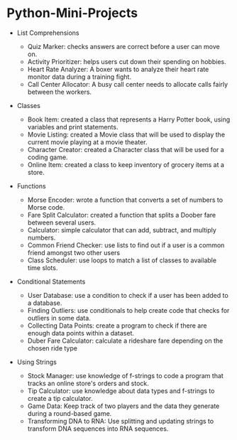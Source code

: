 # Python-Mini-Projects

* List Comprehensions
  * Quiz Marker: checks answers are correct before a user can move on.
  * Activity Prioritizer: helps users cut down their spending on hobbies.
  * Heart Rate Analyzer: A boxer wants to analyze their heart rate monitor data during a training fight.
  * Call Center Allocator: A busy call center needs to allocate calls fairly between the workers.
  

* Classes
  * Book Item: created a class that represents a Harry Potter book, using variables and print statements.
  * Movie Listing: created a Movie class that will be used to display the current movie playing at a movie theater.
  * Character Creator: created a Character class that will be used for a coding game.
  * Online Item: created a class to keep inventory of grocery items at a store.

* Functions
  * Morse Encoder: wrote a function that converts a set of numbers to Morse code.
  * Fare Split Calculator: created a function that splits a Doober fare between several users. 
  * Calculator: simple calculator that can add, subtract, and multiply numbers.
  * Common Friend Checker: use lists to find out if a user is a common friend amongst two other users
  * Class Scheduler: use loops to match a list of classes to available time slots.

* Conditional Statements
  * User Database: use a condition to check if a user has been added to a database.
  * Finding Outliers: use conditionals to help create code that checks for outliers in some data. 
  * Collecting Data Points: create a program to check if there are enough data points within a dataset. 
  * Duber Fare Calculator: calculate a rideshare fare depending on the chosen ride type  

* Using Strings
  * Stock Manager: use knowledge of f-strings to code a program that tracks an online store's orders and stock.
  * Tip Calculator: use knowledge about data types and f-strings to create a tip calculator.
  * Game Data: Keep track of two players and the data they generate during a round-based game. 
  * Transforming DNA to RNA: Use splitting and updating strings to transform DNA sequences into RNA sequences.  

